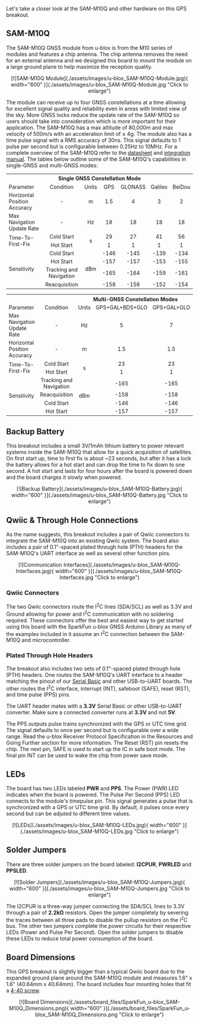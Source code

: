Let&apos;s take a closer look at the SAM-M10Q and other hardware on this GPS breakout.

## SAM-M10Q

The SAM-M10Q GNSS module from u-blox is from the M10 series of modules and features a chip antenna. The chip antenna removes the need for an external antenna and we designed this board to mount the module on a large ground plane to help maximize the reception quality. 

<center>
[![SAM-M10Q Module](./assets/images/u-blox_SAM-M10Q-Module.jpg){ width="600" }](./assets/images/u-blox_SAM-M10Q-Module.jpg "Click to enlarge")
</center>

The module can receive up to four GNSS constellations at a time allowing for excellent signal quality and reliability even in areas with limited view of the sky. More GNSS locks reduce the update rate of the SAM-M10Q so users should take into consideration which is more important for their application. The SAM-M10Q has a max altitude of 80,000m and max velocity of 500m/s with an acceleration limit of &le; 4g. The module also has a time pulse signal with a RMS accuracy of 30ns. This signal defaults to 1 pulse per second but is configurable between 0.25Hz to 10MHz. For a complete overview of the SAM-M10Q refer to the [datasheet](./assets/component_documentation/SAM-M10Q_DataSheet_UBX-22013293.pdf) and [integration manual](./assets/component_documentation/SAM-M10Q_IntegrationManual_UBX-22020019.pdf). The tables below outline some of the SAM-M10Q&apos;s capabilities in single-GNSS and multi-GNSS modes:

<table>
    <th colspan="7"><b>Single GNSS Constellation Mode</b></th>
    <tr align="center">
        <td align="left">Parameter</td>
        <td>Condition</td>
        <td>Units</td>    
        <td>GPS</td>    
        <td>GLONASS</td>        
        <td>Galileo</td> 
        <td>BeiDou</td>
    </tr>   
    <tr align="center">
        <td align="left">Horizontal Position Accuracy</td>
        <td>-</td>
        <td>m</td>
        <td>1.5</td>
        <td>4</td>
        <td>3</td>
        <td>2</td>
    </tr>
    <tr align="center">
        <td align="left">Max Navigation Update Rate</td>
        <td>-</td>
        <td>Hz</td> 
        <td>18</td>
        <td>18</td>
        <td>18</td>
        <td>18</td>       
    </tr> 
    <tr align="center">
        <td rowspan="2" align="left">Time-To-First-Fix</td>
        <td>Cold Start</td>
        <td rowspan="2">s</td>
        <td>29</td>
        <td>27</td>
        <td>41</td>
        <td>56</td>
    </tr>
    <tr align="center"> 
        <td>Hot Start</td>
        <td>1</td> 
       	<td>1</td>
        <td>1</td> 
        <td>1</td>
    </tr>
    <tr align="center">
        <td align="left" rowspan="4">Sensitivity</td>
        <td>Cold Start</td>
        <td rowspan="4">dBm</td>
        <td>-146</td>
        <td>-145</td> 
        <td>-139</td> 
        <td>-134</td>
    </tr>
    <tr align="center"> 
        <td>Hot Start</td> 
        <td>-157</td> 
        <td>-157</td>
        <td>-153</td> 
        <td>-155</td>
    </tr>   
    <tr align="center">
        <td>Tracking and Navigation</td>
        <td>-165</td>
        <td>-164</td>
        <td>-159</td> 
        <td>-161</td> 
    </tr>
    <tr align="center">
        <td>Reacquisition</td> 
        <td>-158</td> 
        <td>-156</td> 
        <td>-152</td> 
        <td>-154</td> 
    </tr>
</table>
<table>
    <th colspan="7">Multi-GNSS Constellation Modes</th>
    <tr align="center">
        <td align="left">Parameter</td>
        <td>Condition</td>
        <td>Units</td>
        <td>GPS+GAL+BDS+GLO</td>
        <td>GPS+GAL+GLO</td>
        <td>GPS+GAL+BDS</td>
        <td>GPS+GAL</td>
    </tr>
    <tr align="center">
        <td align="left">Max Navigation Update Rate</td>
        <td>-</td>
        <td>Hz</td>
        <td>5</td>
        <td>7</td>
        <td>8</td>
        <td>10</td>
    </tr>
    <tr align="center">
        <td align="left">Horizontal Position Accuracy</td>
        <td>-</td>
        <td>m</td>
        <td>1.5</td>
        <td>1.5</td>
        <td>1.5</td>
        <td>1.5</td>
    </tr>
    <tr align="center">
        <td align="left" rowspan="2">Time-To-First-Fix</td>
        <td>Cold Start</td>
        <td rowspan="2">s</td>
        <td>23</td>
        <td>23</td>
        <td>28</td>
        <td>28</td>
    </tr>
    <tr align="center">
        <td>Hot Start</td>
        <td>1</td>
        <td>1</td>
        <td>1</td>
        <td>1</td>
    </tr>
    <tr align="center">
        <td align="left" rowspan="4">Sensitivity</td>
        <td>Tracking and Navigation</td>
        <td rowspan="4">dBm</td>
        <td>-165</td>
        <td>-165</td>
        <td>-165</td>
        <td>-165</td>
    </tr>
    <tr align="center">
        <td>Reacquisition</td>
        <td>-158</td>
        <td>-158</td>
        <td>-158</td>
        <td>-158</td>
    </tr>
    <tr align="center">
        <td>Cold Start</td>
        <td>-146</td>
        <td>-146</td>
        <td>-146</td>
        <td>-146</td>
    </tr>
    <tr align="center">
        <td>Hot Start</td>
        <td>-157</td>
        <td>-157</td>
        <td>-157</td>
        <td>-157</td>
    </tr>
</table>

## Backup Battery

This breakout includes a small 3V/1mAh lithium battery to power relevant systems inside the SAM-M10Q that allow for a quick acquisition of satellites. On first start up, time to first fix is about ~23 seconds, but after it has a lock the battery allows for a hot start and can drop the time to fix down to one second. A hot start and lasts for four hours after the board is powered down and the board charges it slowly when powered.

<center>
[![Backup Battery](./assets/images/u-blox_SAM-M10Q-Battery.jpg){ width="600" }](./assets/images/u-blox_SAM-M10Q-Battery.jpg "Click to enlarge")
</center>

## Qwiic & Through Hole Connections

As the name suggests, this breakout includes a pair of Qwiic connectors to integrate the SAM-M10Q into an existing Qwiic system. The board also includes a pair of 0.1"-spaced plated through hole (PTH) headers for the SAM-M10Q's UART interface as well as several other function pins.

<center>
[![Communication Interfaces](./assets/images/u-blox_SAM-M10Q-Interfaces.jpg){ width="600" }](./assets/images/u-blox_SAM-M10Q-Interfaces.jpg "Click to enlarge")
</center>

### Qwiic Connectors

The two Qwiic connectors route the I<sup>2</sup>C lines (SDA/SCL) as well as 3.3V and Ground allowing for power and I<sup>2</sup>C communication with no soldering required. These connectors offer the best and easiest way to get started using this board with the SparkFun u-blox GNSS Arduino Library as many of the examples included in it assume an I<sup>2</sup>C connection between the SAM-M10Q and microcontroller.

### Plated Through Hole Headers

The breakout also includes two sets of 0.1"-spaced plated through hole (PTH) headers. One routes the SAM-M10Q&apos;s UART interface to a header matching the pinout of our [Serial Basic](https://www.sparkfun.com/products/15096) and other USB-to-UART boards. The other routes the I<sup>2</sup>C interface, interrupt (INT), safeboot (SAFE), reset (RST), and time pulse (PPS) pins.

The UART header mates with a <b>3.3V</b> Serial Basic or other USB-to-UART converter. Make sure a connected converter runs at <b>3.3V</b> and not <b>5V</b>.

The PPS outputs pulse trains synchronized with the GPS or UTC time grid. The signal defaults to once per second but is configurable over a wide range. Read the u-blox Receiver Protocol Specification in the Resources and Going Further section for more information. The Reset (RST) pin resets the chip. The next pin, SAFE is used to start up the IC in safe boot mode. The final pin INT can be used to wake the chip from power save mode.

## LEDs

The board has two LEDs labeled <b>PWR</b> and <b>PPS</b>. The Power (PWR) LED indicates when the board is powered. The Pulse Per Second (PPS) LED connects to the module&apos;s timepulse pin. This signal generates a pulse that is synchronized with a GPS or UTC time grid. By default, it pulses once every second but can be adjuted to different time values. 

<center>
[![LEDs](./assets/images/u-blox_SAM-M10Q-LEDs.jpg){ width="600" }](./assets/images/u-blox_SAM-M10Q-LEDs.jpg "Click to enlarge")
</center>

## Solder Jumpers

There are three solder jumpers on the board labeled: <b>I2CPUR</b>, <b>PWRLED</b> and <b>PPSLED</b>. 

<center>
[![Solder Jumpers](./assets/images/u-blox_SAM-M10Q-Jumpers.jpg){ width="600" }](./assets/images/u-blox_SAM-M10Q-Jumpers.jpg "Click to enlarge")
</center>

The I2CPUR is a three-way jumper connecting the SDA/SCL lines to 3.3V through a pair of <b>2.2k&ohm;</b> resistors. Open the jumper completely by severing the traces between all three pads to disable the pullup resistors on the I<sup>2</sup>C bus. The other two jumpers complete the power circuits for their respective LEDs (Power and Pulse Per Second). Open the solder jumpers to disable these LEDs to reduce total power consumption of the board.

## Board Dimensions 

This GPS breakout is slightly bigger than a typical Qwiic board due to the expanded ground plane around the SAM-M10Q module and measures 1.6" x 1.6" (40.64mm x 40.64mm). The board includes four mounting holes that fit a [4-40 screw](https://www.sparkfun.com/products/10453).

<center>
[![Board Dimensions](./assets/board_files/SparkFun_u-blox_SAM-M10Q_Dimensions.png){ width="600" }](./assets/board_files/SparkFun_u-blox_SAM-M10Q_Dimensions.png "Click to enlarge")
</center>
